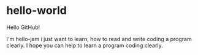 # hello-world

Hello GitHub!

I'm hello-jam i just want to learn, how to read and write coding a program clearly.
I hope you can help to learn a program coding clearly.
